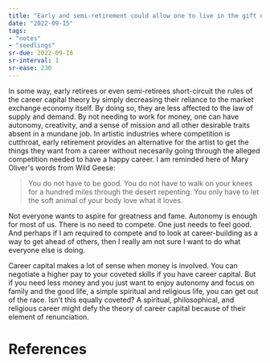 ```yaml
---
title: "Early and semi-retirement could allow one to live in the gift economy"
date: "2022-09-15"
tags:
- "notes"
- "seedlings"
sr-due: 2022-09-16
sr-interval: 1
sr-ease: 230
---
```


In some way, early retirees or even semi-retirees short-circuit the rules of the career capital theory by simply decreasing their reliance to the market exchange economy itself. By doing so, they are less affected to the law of supply and demand. By not needing to work for money, one can have autonomy, creativity, and a sense of mission and all other desirable traits absent in a mundane job. In artistic industries where competition is cutthroat, early retirement provides an alternative for the artist to get the things they want from a career without necesarily going through the alleged competition needed to have a happy career. I am reminded here of Mary Oliver's words from Wild Geese:

>You do not have to be good.
>You do not have to walk on your knees
>for a hundred miles through the desert repenting.
>You only have to let the soft animal of your body
>love what it loves.

Not everyone wants to aspire for greatness and fame. Autonomy is enough for most of us. There is no need to compete. One just needs to feel good. And perhaps if I am required to compete and to look at career-building as a way to get ahead of others, then I really am not sure I want to do what everyone else is doing.

Career capital makes a lot of sense when money is involved. You can negotiate a higher pay to your coveted skills if you have career capital. But if you need less money and you just want to enjoy autonomy and focus on family and the good life, a simple spiritual and religious life, you can get out of the race. Isn't this equally coveted? A spiritual, philosophical, and religious career might defy the theory of career capital because of their element of renunciation.

# References
